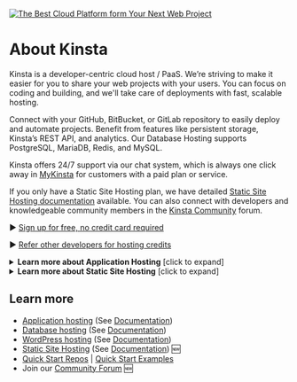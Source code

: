 [![The Best Cloud Platform form Your Next Web Project](https://github.com/kinsta/.github/assets/20532589/d10ba8f0-af63-4003-ae87-34594815a00c)](https://kinsta.com)

# About Kinsta

Kinsta is a developer-centric cloud host / PaaS. We’re striving to make it easier for you to share your web projects with your users. You can focus on coding and building, and we'll take care of deployments with fast, scalable hosting.

Connect with your GitHub, BitBucket, or GitLab repository to easily deploy and automate projects. Benefit from features like persistent storage, Kinsta’s REST API, and analytics. Our Database Hosting supports PostgreSQL, MariaDB, Redis, and MySQL.

Kinsta offers 24/7 support via our chat system, which is always one click away in [MyKinsta](https://my.kinsta.com/) for customers with a paid plan or service.

If you only have a Static Site Hosting plan, we have detailed [Static Site Hosting documentation](https://kinsta.com/docs/static-site-hosting/) available. You can also connect with developers and knowledgeable community members in the [Kinsta Community](https://community.kinsta.com/c/static-sites/22) forum.


▶️ [Sign up for free, no credit card required](https://kinsta.com/signup/)

▶️ [Refer other developers for hosting credits](https://kinsta.com/feature-updates/referrals/)

<details>
<summary><strong>Learn more about Application Hosting</strong> [click to expand]</summary>
  
https://user-images.githubusercontent.com/2342458/221495693-bfc4b030-6f20-4c27-b645-c141201e534a.mp4

</details>
<details>
<summary><strong>Learn more about Static Site Hosting</strong> [click to expand]</summary>  

https://github.com/kinsta/.github/assets/2342458/7c6a704a-89e7-4f56-8b51-33f700baff70

</details>

## Learn more
- [Application hosting](https://kinsta.com/application-hosting/) (See [Documentation](https://kinsta.com/docs/application-hosting/))
- [Database hosting](https://kinsta.com/database-hosting/) (See [Documentation](https://kinsta.com/docs/database-hosting/))
- [WordPress hosting](https://kinsta.com/wordpress-hosting/) (See [Documentation](https://kinsta.com/docs/wordpress-hosting/))
- [Static Site Hosting](https://kinsta.com/static-site-hosting/) (See [Documentation](https://kinsta.com/docs/static-site-hosting/)) 🆕
- [Quick Start Repos](https://github.com/orgs/kinsta/repositories?q=&type=template&language=&sort=) | [Quick Start Examples](https://kinsta.com/docs/application-hosting/quick-start-examples/)
- Join our [Community Forum](https://community.kinsta.com/) 🆕
